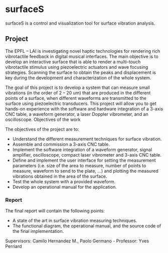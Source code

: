 # surfaceS
surfaceS is a control and visualization tool for surface vibration analysis.

## Project

The EPFL – LAI is investigating novel haptic technologies for rendering rich vibrotactile feedback in
digital musical interfaces. The main objective is to develop an interactive surface that is able to render
a multi-touch vibrotactile stimulus using piezoelectric actuators and wave focusing strategies.
Scanning the surface to obtain the peaks and displacement is key during the development and
characterization of the whole system.

The goal of this project is to develop a system that can measure small vibrations (in the order of 2 – 20
um) that are produced in the different points of a surface, when different waveforms are transmitted
to the surface using piezoelectric transducers.
This project will allow you to get hands-on experience with the software and hardware integration of
a 3-axis CNC table, a waveform generator, a laser Doppler vibrometer, and an oscilloscope.
Objectives of the work

The objectives of the project are to:
- Understand the different measurement techniques for surface vibration.
- Assemble and commission a 3-axis CNC table.
- Implement the software integration of a waveform generator, signal amplifier, oscilloscope, compact laser vibrometer and 3-axis CNC table.
- Define and implement the user interface for setting the measurement parameters (i.e. size of the area to measure, number of points to measure, waveform to send to the plate, ...) and plotting the measured vibrations obtained in the area of the surface.
- Test the whole system with a provided waveform.
- Develop an operational manual for the application.

### Report

The final report will contain the following points:
- A state of the art in surface vibration measuring techniques.
- The functional diagram, the operational manual, and the source code of the final implementation.

Supervisors: Camilo Hernandez M., Paolo Germano - Professor: Yves Perriard

